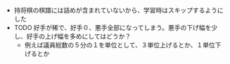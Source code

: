 * 持将棋の棋譜には詰めが含まれていないから、学習時はスキップするようにした
* TODO 好手が稀で、好手０、悪手全部になってしまう。悪手の下げ幅を少し、好手の上げ幅を多めにしてはどうか？
  * 例えば議員総数の５分の１を単位として、３単位上げるとか、１単位下げるとか
